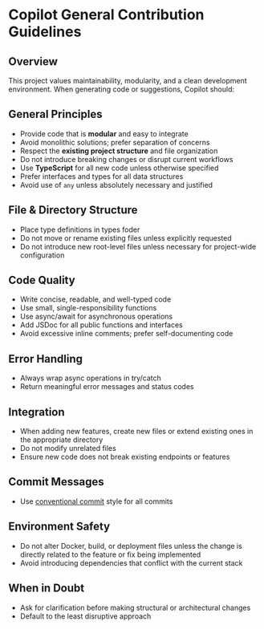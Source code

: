 # Copilot General Contribution Guidelines

## Overview

This project values maintainability, modularity, and a clean development environment. When generating code or suggestions, Copilot should:

## General Principles

- Provide code that is **modular** and easy to integrate
- Avoid monolithic solutions; prefer separation of concerns
- Respect the **existing project structure** and file organization
- Do not introduce breaking changes or disrupt current workflows
- Use **TypeScript** for all new code unless otherwise specified
- Prefer interfaces and types for all data structures
- Avoid use of `any` unless absolutely necessary and justified

## File & Directory Structure

- Place type definitions in types foder
- Do not move or rename existing files unless explicitly requested
- Do not introduce new root-level files unless necessary for project-wide configuration

## Code Quality

- Write concise, readable, and well-typed code
- Use small, single-responsibility functions
- Use async/await for asynchronous operations
- Add JSDoc for all public functions and interfaces
- Avoid excessive inline comments; prefer self-documenting code

## Error Handling

- Always wrap async operations in try/catch
- Return meaningful error messages and status codes

## Integration

- When adding new features, create new files or extend existing ones in the appropriate directory
- Do not modify unrelated files
- Ensure new code does not break existing endpoints or features

## Commit Messages

- Use [conventional commit](https://www.conventionalcommits.org/) style for all commits

## Environment Safety

- Do not alter Docker, build, or deployment files unless the change is directly related to the feature or fix being implemented
- Avoid introducing dependencies that conflict with the current stack

## When in Doubt

- Ask for clarification before making structural or architectural changes
- Default to the least disruptive approach
